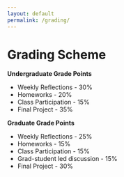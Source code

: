 ```yaml
---
layout: default
permalink: /grading/
---
```


# **Grading Scheme**

**Undergraduate Grade Points**

* Weekly Reflections - 30%
* Homeworks - 20%
* Class Participation - 15%
* Final Project - 35%


**Graduate Grade Points**

* Weekly Reflections - 25%
* Homeworks - 15%
* Class Participation - 15%
* Grad-student led discussion - 15%
* Final Project - 30%